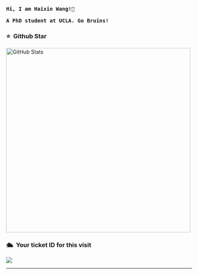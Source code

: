 <pre> 
<strong>Hi, I am Haixin Wang!👋 </strong>

<strong>A PhD student at UCLA. Go Bruins! </strong>
</pre> 

### ⭐️ &nbsp;Github Star

<img width="500px"  alt="GitHub Stats" src="https://github-readme-stats.vercel.app/api?username=WillDreamer&count_private=true&show_icons=true"/>

### 🛳 &nbsp;Your ticket ID for this visit
<img src="https://profile-counter.glitch.me/WillDreamer/count.svg" />

---
